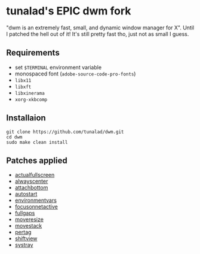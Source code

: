 # tunalad's EPIC dwm fork
"dwm is an extremely fast, small, and dynamic window manager for X". Until I patched the hell out of it! It's still pretty fast tho, just not as small I guess.

## Requirements
- set `$TERMINAL` environment variable
- monospaced font (`adobe-source-code-pro-fonts`)
- `libx11`
- `libxft`
- `libxinerama`
- `xorg-xkbcomp`

## Installaion
```
git clone https://github.com/tunalad/dwm.git
cd dwm
sudo make clean install
```

## Patches applied
- [actualfullscreen](https://dwm.suckless.org/patches/actualfullscreen/)
- [alwayscenter](https://dwm.suckless.org/patches/alwayscenter/)
- [attachbottom](https://dwm.suckless.org/patches/attachbottom/)
- [autostart](https://dwm.suckless.org/patches/autostart/)
- [environmentvars](https://dwm.suckless.org/patches/environmentvars/)
- [focusonnetactive](https://dwm.suckless.org/patches/focusonnetactive/)
- [fullgaps](https://dwm.suckless.org/patches/fullgaps/)
- [moveresize](https://dwm.suckless.org/patches/moveresize/)
- [movestack](https://dwm.suckless.org/patches/movestack/)
- [pertag](https://dwm.suckless.org/patches/pertag/)
- [shiftview](https://lists.suckless.org/dev/1104/7590.html)
- [systray](https://dwm.suckless.org/patches/systray/)
